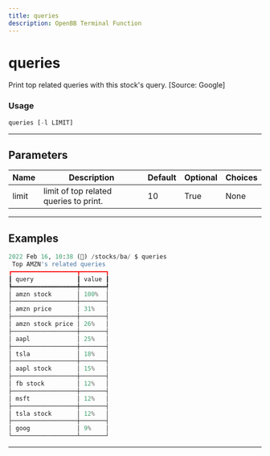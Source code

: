 ```yaml
---
title: queries
description: OpenBB Terminal Function
---
```


# queries

Print top related queries with this stock's query. [Source: Google]

### Usage

```python
queries [-l LIMIT]
```

---

## Parameters

| Name | Description | Default | Optional | Choices |
| ---- | ----------- | ------- | -------- | ------- |
| limit | limit of top related queries to print. | 10 | True | None |


---

## Examples

```python
2022 Feb 16, 10:38 (🦋) /stocks/ba/ $ queries
 Top AMZN's related queries
┏━━━━━━━━━━━━━━━━━━┳━━━━━━━┓
┃ query            ┃ value ┃
┡━━━━━━━━━━━━━━━━━━╇━━━━━━━┩
│ amzn stock       │ 100%  │
├──────────────────┼───────┤
│ amzn price       │ 31%   │
├──────────────────┼───────┤
│ amzn stock price │ 26%   │
├──────────────────┼───────┤
│ aapl             │ 25%   │
├──────────────────┼───────┤
│ tsla             │ 18%   │
├──────────────────┼───────┤
│ aapl stock       │ 15%   │
├──────────────────┼───────┤
│ fb stock         │ 12%   │
├──────────────────┼───────┤
│ msft             │ 12%   │
├──────────────────┼───────┤
│ tsla stock       │ 12%   │
├──────────────────┼───────┤
│ goog             │ 9%    │
└──────────────────┴───────┘
```
---
